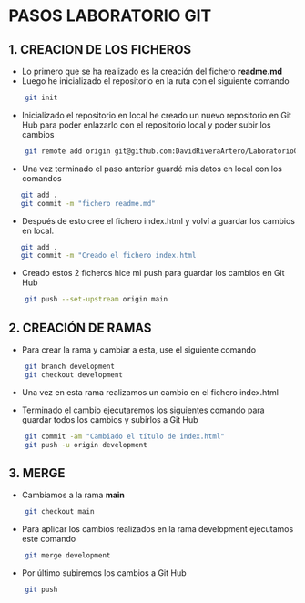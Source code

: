 # PASOS LABORATORIO GIT

## 1. CREACION DE LOS FICHEROS

- Lo primero que se ha realizado es la creación del fichero 
    **readme.md**
- Luego he inicializado el repositorio en la ruta con el siguiente comando

```bash
    git init
```
- Inicializado el repositorio en local he creado un nuevo repositorio en Git Hub para poder enlazarlo con el repositorio local y poder subir los cambios 

```bash
    git remote add origin git@github.com:DavidRiveraArtero/LaboratorioGiclst.git
```

- Una vez terminado el paso anterior guardé mis datos en local con los comandos
```bash
   git add .
   git commit -m "fichero readme.md"
```

- Después de esto cree el fichero index.html y volví a guardar los cambios en local.
```bash
   git add .
   git commit -m "Creado el fichero index.html
```

- Creado estos 2 ficheros hice mi push para guardar los cambios en Git Hub 

```bash
    git push --set-upstream origin main
```

## 2. CREACIÓN DE RAMAS

- Para crear la rama y cambiar a esta, use el siguiente comando
```bash
    git branch development
    git checkout development
```

- Una vez en esta rama realizamos un cambio en el fichero index.html

- Terminado el cambio ejecutaremos los siguientes comando para guardar todos los cambios y subirlos a Git Hub

```bash
    git commit -am "Cambiado el título de index.html"
    git push -u origin development 
```

## 3. MERGE

- Cambiamos a la rama **main**
```bash
    git checkout main
```

- Para aplicar los cambios realizados en la rama development ejecutamos este comando
```bash
    git merge development    
```

- Por último subiremos los cambios a Git Hub
```bash
    git push 
```
